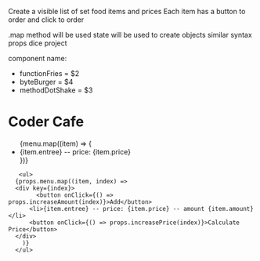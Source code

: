 Create a visible list of set food items and prices
Each item has a button to order and click to order

.map method will be used
state will be used to create objects
similar syntax props dice project

component name:
- functionFries = $2
- byteBurger = $4
- methodDotShake = $3


<h1>Coder Cafe</h1>
      <ul>
      {menu.map((item) => {
          <li>{item.entree} -- price: {item.price}</li>
        })}
      </ul>

       <ul>
      {props.menu.map((item, index) => 
      <div key={index}>
            <button onClick={() => props.increaseAmount(index)}>Add</button>    
          <li>{item.entree} -- price: {item.price} -- amount {item.amount}</li>
          <button onClick={() => props.increasePrice(index)}>Calculate Price</button>
      </div>
        )}
      </ul>